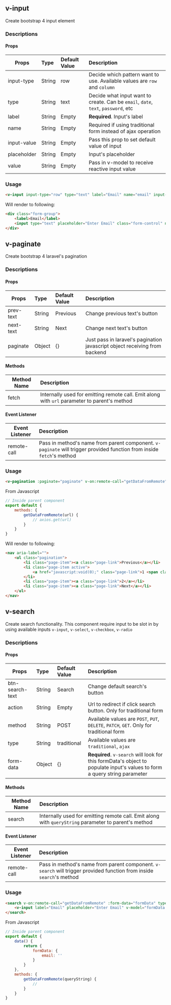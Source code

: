 ## v-input
Create bootstrap 4 input element

### Descriptions

#### Props
| Props        | Type        | Default Value| Description|
|--------------|:------------|:-------------|:-----------|
|input-type    | String      | row          | Decide which pattern want to use. Available values are `row` and `column`|
|type          | String      | text         | Decide what input want to create. Can be `email`, `date`, `text`, `password`, etc|
|label         | String      | Empty        | **Required**. Input's label |
|name          | String      | Empty        | Required if using traditional form instead of ajax operation|
|input-value   | String      | Empty        | Pass this prop to set default value of input|
|placeholder   | String      | Empty        | Input's placeholder|
|value         | String      | Empty        | Pass in v-model to receive reactive input value|

### Usage

```html
<v-input input-type="row" type="text" label="Email" name="email" input-value="norlihazmey.ghazali@gmail.com" placeholder="Enter Email" v-model="email"></v-input>
```

Will render to following:

```html
<div class="form-group">
    <label>Email</label>
    <input type="text" placeholder="Enter Email" class="form-control" name="email" value="norlihazmey.ghazali@gmail.com"/>
</div>
```

## v-paginate
Create bootstrap 4 laravel's pagination

### Descriptions
#### Props
| Props        | Type        | Default Value| Description|
|--------------|:------------|:-------------|:-----------|
|prev-text     |String       |Previous      | Change previous text's button|
|next-text     |String       |Next          | Change next text's button|
|paginate      |Object       |{}            | Just pass in laravel's pagination javascript object receiving from backend|

#### Methods
| Method Name  | Description|
|--------------|:------------|
| fetch        | Internally used for emitting remote call. Emit along with `url` parameter to parent's method |

#### Event Listener
| Event Listener  | Description|
|-----------------|:------------|
|remote-call      | Pass in method's name from parent component. `v-paginate` will trigger provided function from inside `fetch`'s method

### Usage
```html
<v-pagination :paginate="paginate" v-on:remote-call="getDataFromRemote"></v-pagination>
```

From Javascript
```javascript
// Inside parent component
export default {
    methods: {
        getDataFromRemote(url) {
            // axios.get(url)
        }
    }
}
```

Will render to following:

```html
<nav aria-label="">
    <ul class="pagination">
        <li class="page-item"><a class="page-link">Previous</a></li>
        <li class="page-item active">
            <a href="javascript:void(0);" class="page-link">1 <span class="sr-only">(current)</span></a>
        </li>
        <li class="page-item"><a class="page-link">2</a></li>
        <li class="page-item"><a class="page-link">Next</a></li>
    </ul>
</nav>
```

## v-search
Create search functionality. This component require input to be slot in by using available inputs `v-input`, `v-select`, `v-checkbox`, `v-radio`

### Descriptions
#### Props
| Props          | Type        | Default Value| Description|
|----------------|:------------|:-------------|:-----------|
|btn-search-text |String       |Search        |Change default search's button|
|action          |String       |Empty         |Url to redirect if click search button. Only for traditional form|
|method          |String       |POST          |Available values are `POST`, `PUT`, `DELETE`, `PATCH`, `GET`. Only for traditional form|
|type            |String       |traditional   |Available values are `traditional`, `ajax`|
|form-data       |Object       |{}            |**Required**. `v-search` will look for this formData's object to populate input's values to form a query string parameter 

#### Methods
| Method Name  | Description|
|--------------|:------------|
| search       | Internally used for emitting remote call. Emit along with `queryString` parameter to parent's method|

#### Event Listener
| Event Listener  | Description|
|-----------------|:------------|
|remote-call      | Pass in method's name from parent component. `v-search` will trigger provided function from inside `search`'s method

### Usage
```html
<search v-on:remote-call="getDataFromRemote" :form-data="formData" type="ajax">
    <v-input label="Email" placeholder="Enter Email" v-model="formData.email"></v-input>
</search>
```
From Javascript
```javascript
// Inside parent component
export default {
    data() {
        return {
            formData: {
                email: ''
            }
        }
    },
    methods: {
        getDataFromRemote(queryString) {
            // 
        }
    }
}
```
